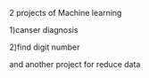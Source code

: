 2 projects of Machine learning 

1)canser diagnosis


2)find digit number


and another project for reduce data
